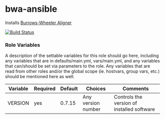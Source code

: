 # bwa-ansible

Installs [Burrows-Wheeler Aligner](http://bio-bwa.sourceforge.net/)

[![Build Status](https://travis-ci.org/CyVerse-Ansible/bwa-ansible.svg?branch=master)](https://travis-ci.org/CyVerse-Ansible/bwa-ansible)

### Role Variables

A description of the settable variables for this role should go here, including any variables that are in defaults/main.yml, vars/main.yml, and any variables that can/should be set via parameters to the role. Any variables that are read from other roles and/or the global scope (ie. hostvars, group vars, etc.) should be mentioned here as well.

| Variable                | Required | Default | Choices                   | Comments                                   |
|-------------------------|----------|---------|---------------------------|--------------------------------------------|
| VERSION                 | yes      | 0.7.15  | Any version number        | Controls the version of installed software |
